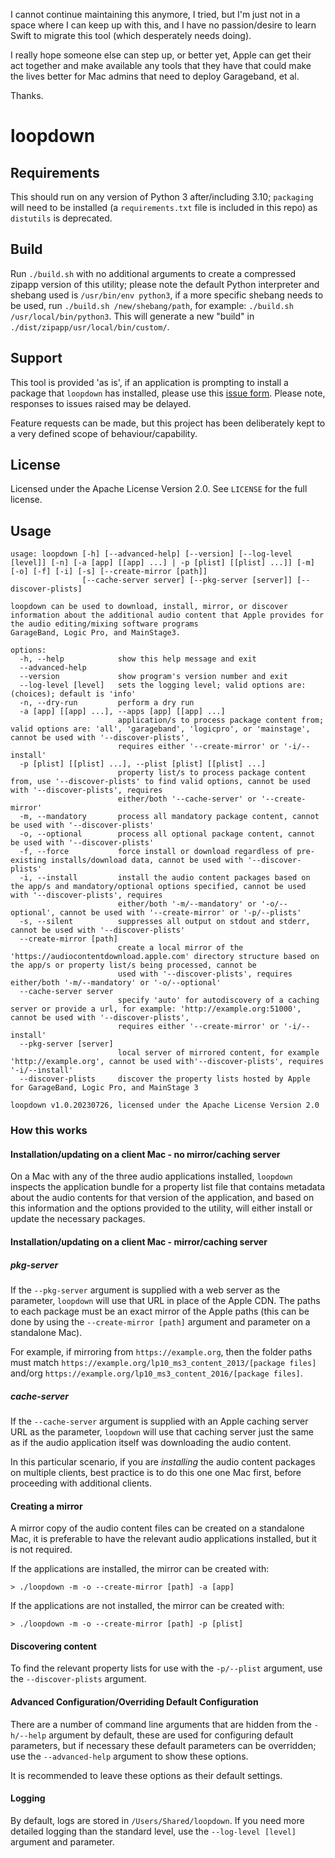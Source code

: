 I cannot continue maintaining this anymore, I tried, but I'm just not in a space where I can keep up with this, and I have no passion/desire to learn Swift to migrate this tool (which desperately needs doing).

I really hope someone else can step up, or better yet, Apple can get their act together and make available any tools that they have that could make the lives better for Mac admins that need to deploy Garageband, et al.


Thanks.










































# loopdown
## Requirements
This should run on any version of Python 3 after/including 3.10; `packaging` will need to be installed (a `requirements.txt` file is included in this repo) as `distutils` is deprecated.

## Build
Run `./build.sh` with no additional arguments to create a compressed zipapp version of this utility; please note the default Python interpreter and shebang used is `/usr/bin/env python3`, if a more specific shebang needs to be used, run `./build.sh /new/shebang/path`, for example: `./build.sh /usr/local/bin/python3`. This will generate a new "build" in `./dist/zipapp/usr/local/bin/custom/`.

## Support
This tool is provided 'as is', if an application is prompting to install a package that `loopdown` has installed, please use this [issue form](https://github.com/carlashley/loopdown/issues/new?assignees=carlashley&labels=install+prompt&projects=&template=package-install-prompt-issue.md&title= "raise an issue").
Please note, responses to issues raised may be delayed.

Feature requests can be made, but this project has been deliberately kept to a very defined scope of behaviour/capability.

## License
Licensed under the Apache License Version 2.0. See `LICENSE` for the full license.

## Usage
```
usage: loopdown [-h] [--advanced-help] [--version] [--log-level [level]] [-n] [-a [app] [[app] ...] | -p [plist] [[plist] ...]] [-m] [-o] [-f] [-i] [-s] [--create-mirror [path]]
                [--cache-server server] [--pkg-server [server]] [--discover-plists]

loopdown can be used to download, install, mirror, or discover information about the additional audio content that Apple provides for the audio editing/mixing software programs
GarageBand, Logic Pro, and MainStage3.

options:
  -h, --help            show this help message and exit
  --advanced-help
  --version             show program's version number and exit
  --log-level [level]   sets the logging level; valid options are: (choices); default is 'info'
  -n, --dry-run         perform a dry run
  -a [app] [[app] ...], --apps [app] [[app] ...]
                        application/s to process package content from; valid options are: 'all', 'garageband', 'logicpro', or 'mainstage', cannot be used with '--discover-plists',
                        requires either '--create-mirror' or '-i/--install'
  -p [plist] [[plist] ...], --plist [plist] [[plist] ...]
                        property list/s to process package content from, use '--discover-plists' to find valid options, cannot be used with '--discover-plists', requires
                        either/both '--cache-server' or '--create-mirror'
  -m, --mandatory       process all mandatory package content, cannot be used with '--discover-plists'
  -o, --optional        process all optional package content, cannot be used with '--discover-plists'
  -f, --force           force install or download regardless of pre-existing installs/download data, cannot be used with '--discover-plists'
  -i, --install         install the audio content packages based on the app/s and mandatory/optional options specified, cannot be used with '--discover-plists', requires
                        either/both '-m/--mandatory' or '-o/--optional', cannot be used with '--create-mirror' or '-p/--plists'
  -s, --silent          suppresses all output on stdout and stderr, cannot be used with '--discover-plists'
  --create-mirror [path]
                        create a local mirror of the 'https://audiocontentdownload.apple.com' directory structure based on the app/s or property list/s being processed, cannot be
                        used with '--discover-plists', requires either/both '-m/--mandatory' or '-o/--optional'
  --cache-server server
                        specify 'auto' for autodiscovery of a caching server or provide a url, for example: 'http://example.org:51000', cannot be used with '--discover-plists',
                        requires either '--create-mirror' or '-i/--install'
  --pkg-server [server]
                        local server of mirrored content, for example 'http://example.org', cannot be used with'--discover-plists', requires '-i/--install'
  --discover-plists     discover the property lists hosted by Apple for GarageBand, Logic Pro, and MainStage 3

loopdown v1.0.20230726, licensed under the Apache License Version 2.0
```

### How this works
#### Installation/updating on a client Mac - no mirror/caching server
On a Mac with any of the three audio applications installed, `loopdown` inspects the application bundle for a property list file that contains metadata about the audio contents for that version of the application, and based on this information and the options provided to the utility, will either install or update the necessary packages.

#### Installation/updating on a client Mac - mirror/caching server
##### pkg-server
If the `--pkg-server` argument is supplied with a web server as the parameter, `loopdown` will use that URL in place of the Apple CDN. The paths to each package must be an exact mirror of the Apple paths (this can be done by using the `--create-mirror [path]` argument and parameter on a standalone Mac).

For example, if mirroring from `https://example.org`, then the folder paths must match `https://example.org/lp10_ms3_content_2013/[package files]` and/org `https://example.org/lp10_ms3_content_2016/[package files]`.

##### cache-server
If the `--cache-server` argument is supplied with an Apple caching server URL as the parameter, `loopdown` will use that caching server just the same as if the audio application itself was downloading the audio content.

In this particular scenario, if you are _installing_ the audio content packages on multiple clients, best practice is to do this one one Mac first, before proceeding with additional clients.

#### Creating a mirror
A mirror copy of the audio content files can be created on a standalone Mac, it is preferable to have the relevant audio applications installed, but it is not required.

If the applications are installed, the mirror can be created with:
```
> ./loopdown -m -o --create-mirror [path] -a [app]
```

If the applications are not installed, the mirror can be created with:
```
> ./loopdown -m -o --create-mirror [path] -p [plist]
```

#### Discovering content
To find the relevant property lists for use with the `-p/--plist` argument, use the `--discover-plists` argument.


#### Advanced Configuration/Overriding Default Configuration
There are a number of command line arguments that are hidden from the `-h/--help` argument by default, these are used for configuring default parameters, but if necessary these default parameters can be overridden; use the `--advanced-help` argument to show these options.

It is recommended to leave these options as their default settings.


#### Logging
By default, logs are stored in `/Users/Shared/loopdown`. If you need more detailed logging than the standard level, use the `--log-level [level]` argument and parameter.
